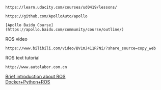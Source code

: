 ```
https://learn.udacity.com/courses/ud0419/lessons/
```
```
https://github.com/ApolloAuto/apollo
```
```
[Apollo Baidu Course](https://apollo.baidu.com/community/course/outline/)
```
ROS video
```
https://www.bilibili.com/video/BV1mJ411R7Ni/?share_source=copy_web
```
ROS text tutorial
```
http://www.autolabor.com.cn
```

[Brief introduction about ROS](http://docs.voltbro.ru/starting-ros/messaging/message.html) <br/>
[Docker+Python+ROS](https://github.com/ginomempin/sample-dockerized-ros2-node)


